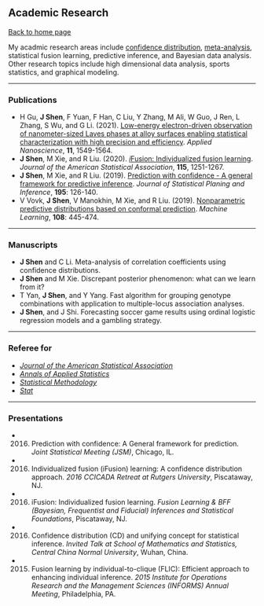 ## Academic Research

[Back to home page](/index)


My acadmic research areas include [confidence distribution](https://en.wikipedia.org/wiki/Confidence_distribution), [meta-analysis](https://en.wikipedia.org/wiki/Meta-analysis), statistical fusion learning, predictive inference, and Bayesian data analysis. Other research topics include high dimensional data analysis, sports statistics, and graphical modeling.

---

### Publications
- H Gu, **J Shen**, F Yuan, F Han, C Liu, Y Zhang, M Ali, W Guo, J Ren, L Zhang, S Wu, and G Li. (2021). [Low-energy electron-driven observation of nanometer-sized Laves phases at alloy surfaces enabling statistical characterization with high precision and efficiency](https://link.springer.com/article/10.1007/s13204-021-01796-6). *Applied Nanoscience*, **11**, 1549-1564.
- **J Shen**, M Xie, and R Liu. (2020). [*i*Fusion: Individualized fusion learning](https://amstat.tandfonline.com/doi/abs/10.1080/01621459.2019.1672557#.XciGbJJKg6U). *Journal of the American Statistical Association*, **115**, 1251-1267.
- **J Shen**, M Xie, and R Liu. (2019). [Prediction with confidence - A general framework for predictive inference](https://www.sciencedirect.com/science/article/abs/pii/S0378375817301696). *Journal of Statistical Planing and Inference*, **195**: 126-140.
- V Vovk, **J Shen**, V Manokhin, M Xie, and R Liu. (2019). [Nonparametric predictive distributions based on conformal prediction](https://link.springer.com/article/10.1007/s10994-018-5755-8). *Machine Learning*, **108**: 445-474. 

---

### Manuscripts

- **J Shen** and C Li. Meta-analysis of correlation coefficients using confidence distributions. 
- **J Shen** and M Xie. Discrepant posterior phenomenon: what can we learn from it?
- T Yan, **J Shen**, and Y Yang. Fast algorithm for grouping genotype combinations with application to multiple-locus association analyses.
- **J Shen**, and J Shi. Forecasting soccer game results using ordinal logistic regression models and a gambling strategy.

---

### Referee for

- [*Journal of the American Statistical Association*](https://www.tandfonline.com/toc/uasa20/current)
- [*Annals of Applied Statistics*](https://imstat.org/journals-and-publications/annals-of-applied-statistics)
- [*Statistical Methodology*](https://www.journals.elsevier.com/statistical-methodology)
- [*Stat*](https://onlinelibrary.wiley.com/journal/20491573")

---

### Presentations

* 2016. Prediction with confidence: A General framework for prediction. *Joint Statistical Meeting (JSM)*, Chicago, IL.
* 2016. Individualized fusion (iFusion) learning: A confidence distribution approach. *2016 CCICADA Retreat at Rutgers University*, Piscataway, NJ.
* 2016. iFusion: Individualized fusion learning. *Fusion Learning & BFF (Bayesian, Frequentist and Fiducial) Inferences and Statistical Foundations*, Piscataway, NJ.
* 2016. Confidence distribution (CD) and unifying concept for statistical inference. *Invited Talk at School of Mathematics and Statistics, Central China Normal University*, Wuhan, China.
* 2015. Fusion learning by individual-to-clique (FLIC): Efficient approach to enhancing individual inference. *2015 Institute for Operations Research and the Management Sciences (INFORMS) Annual Meeting*, Philadelphia, PA.
